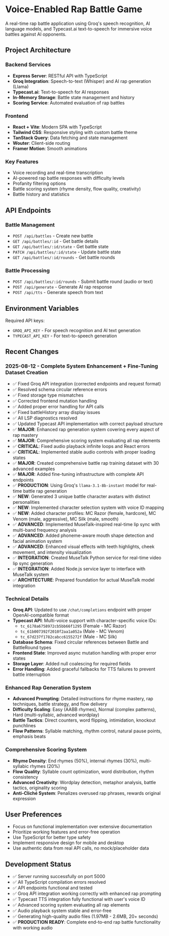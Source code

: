 # Voice-Enabled Rap Battle Game

A real-time rap battle application using Groq's speech recognition, AI language models, and Typecast.ai text-to-speech for immersive voice battles against AI opponents.

## Project Architecture

### Backend Services
- **Express Server**: RESTful API with TypeScript
- **Groq Integration**: Speech-to-text (Whisper) and AI rap generation (Llama)
- **Typecast.ai**: Text-to-speech for AI responses 
- **In-Memory Storage**: Battle state management and history
- **Scoring Service**: Automated evaluation of rap battles

### Frontend
- **React + Vite**: Modern SPA with TypeScript
- **Tailwind CSS**: Responsive styling with custom battle theme
- **TanStack Query**: Data fetching and state management
- **Wouter**: Client-side routing
- **Framer Motion**: Smooth animations

### Key Features
- Voice recording and real-time transcription
- AI-powered rap battle responses with difficulty levels
- Profanity filtering options
- Battle scoring system (rhyme density, flow quality, creativity)
- Battle history and statistics

## API Endpoints

### Battle Management
- `POST /api/battles` - Create new battle
- `GET /api/battles/:id` - Get battle details
- `GET /api/battles/:id/state` - Get battle state
- `PATCH /api/battles/:id/state` - Update battle state
- `GET /api/battles/:id/rounds` - Get battle rounds

### Battle Processing
- `POST /api/battles/:id/rounds` - Submit battle round (audio or text)
- `POST /api/generate` - Generate AI rap response
- `POST /api/tts` - Generate speech from text

## Environment Variables

Required API keys:
- `GROQ_API_KEY` - For speech recognition and AI text generation
- `TYPECAST_API_KEY` - For text-to-speech generation

## Recent Changes

### 2025-08-12 - Complete System Enhancement + Fine-Tuning Dataset Creation
- ✅ Fixed Groq API integration (corrected endpoints and request format)
- ✅ Resolved schema circular reference errors
- ✅ Fixed storage type mismatches
- ✅ Corrected frontend mutation handling
- ✅ Added proper error handling for API calls
- ✅ Fixed battleHistory array display issues
- ✅ All LSP diagnostics resolved
- ✅ Updated Typecast API implementation with correct payload structure
- ✅ **MAJOR**: Enhanced rap generation system covering every aspect of rap mastery
- ✅ **MAJOR**: Comprehensive scoring system evaluating all rap elements
- ✅ **CRITICAL**: Fixed audio playback infinite loops and React errors
- ✅ **CRITICAL**: Implemented stable audio controls with proper loading states
- ✅ **MAJOR**: Created comprehensive battle rap training dataset with 30 advanced examples
- ✅ **MAJOR**: Added fine-tuning infrastructure with complete API endpoints  
- ✅ **PRODUCTION**: Using Groq's `llama-3.1-8b-instant` model for real-time battle rap generation
- ✅ **NEW**: Generated 3 unique battle character avatars with distinct personalities
- ✅ **NEW**: Implemented character selection system with voice ID mapping  
- ✅ **NEW**: Added character profiles: MC Razor (female, hardcore), MC Venom (male, aggressive), MC Silk (male, smooth)
- ✅ **ADVANCED**: Implemented MuseTalk-inspired real-time lip sync with multi-band frequency analysis
- ✅ **ADVANCED**: Added phoneme-aware mouth shape detection and facial animation system
- ✅ **ADVANCED**: Enhanced visual effects with teeth highlights, cheek movement, and intensity visualization
- ✅ **INTEGRATION**: Created MuseTalk Python service for real-time video lip sync generation
- ✅ **INTEGRATION**: Added Node.js service layer to interface with MuseTalk system
- ✅ **ARCHITECTURE**: Prepared foundation for actual MuseTalk model integration

### Technical Details
- **Groq API**: Updated to use `/chat/completions` endpoint with proper OpenAI-compatible format
- **Typecast API**: Multi-voice support with character-specific voice IDs:
  - `tc_6178a6758972cb5bb66f1295` (Female - MC Razor)
  - `tc_61b007392f2010f2aa1a052a` (Male - MC Venom)  
  - `tc_67d237f1782cabcc6155272f` (Male - MC Silk)
- **Database Schema**: Fixed circular references between Battle and BattleRound types
- **Frontend State**: Improved async mutation handling with proper error states
- **Storage Layer**: Added null coalescing for required fields
- **Error Handling**: Added graceful fallbacks for TTS failures to prevent battle interruption

### Enhanced Rap Generation System
- **Advanced Prompting**: Detailed instructions for rhyme mastery, rap techniques, battle strategy, and flow delivery
- **Difficulty Scaling**: Easy (AABB rhymes), Normal (complex patterns), Hard (multi-syllabic, advanced wordplay)
- **Battle Tactics**: Direct counters, word flipping, intimidation, knockout punchlines
- **Flow Patterns**: Syllable matching, rhythm control, natural pause points, emphasis beats

### Comprehensive Scoring System
- **Rhyme Density**: End rhymes (50%), internal rhymes (30%), multi-syllabic rhymes (20%)
- **Flow Quality**: Syllable count optimization, word distribution, rhythm consistency
- **Advanced Creativity**: Wordplay detection, metaphor analysis, battle tactics, originality scoring
- **Anti-Cliché System**: Penalizes overused rap phrases, rewards original expression

## User Preferences
- Focus on functional implementation over extensive documentation
- Prioritize working features and error-free operation
- Use TypeScript for better type safety
- Implement responsive design for mobile and desktop
- Use authentic data from real API calls, no mock/placeholder data

## Development Status
- ✅ Server running successfully on port 5000
- ✅ All TypeScript compilation errors resolved
- ✅ API endpoints functional and tested
- ✅ Groq API integration working correctly with enhanced rap prompting
- ✅ Typecast TTS integration fully functional with user's voice ID
- ✅ Advanced scoring system evaluating all rap elements
- ✅ Audio playback system stable and error-free
- ✅ Generating high-quality audio files (1.97MB - 2.6MB, 20+ seconds)
- ✅ **PRODUCTION READY**: Complete end-to-end rap battle functionality with working audio